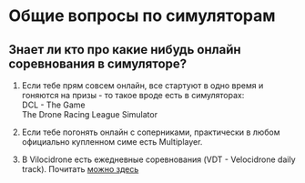 # Общие вопросы по симуляторам

## Знает ли кто про какие нибудь онлайн соревнования в симуляторе?
1. Если тебе прям совсем онлайн, все стартуют в одно время и гоняются на призы - то такое вроде есть в симуляторах:  
DCL - The Game  
The Drone Racing League Simulator  

2. Если тебе погонять онлайн с соперниками, практически в любом официально купленном симе есть Multiplayer.  

3. В Vilocidrone есть ежедневные соревнования (VDT - Velocidrone daily track). Почитать [можно здесь](Velocidrone.md) 
